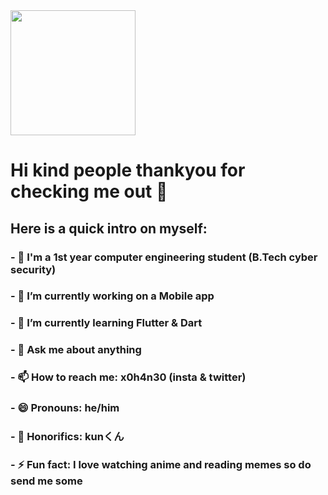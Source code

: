 <img src="https://github.com/xohan30/xohan30/blob/master/dance.gif?raw=true" width="200"/>

# Hi kind people thankyou for checking me out 👋

## Here is a quick intro on myself:


### - 👾 I'm a 1st year computer engineering student (B.Tech cyber security)
### - 🔭 I’m currently working on a Mobile app
### - 🌱 I’m currently learning Flutter & Dart
### - 💬 Ask me about anything
### - 📫 How to reach me: x0h4n30 (insta & twitter)
### - 😄 Pronouns: he/him 
### - 🔰 Honorifics: kunくん
### - ⚡ Fun fact: I love watching anime and reading memes so do send me some

